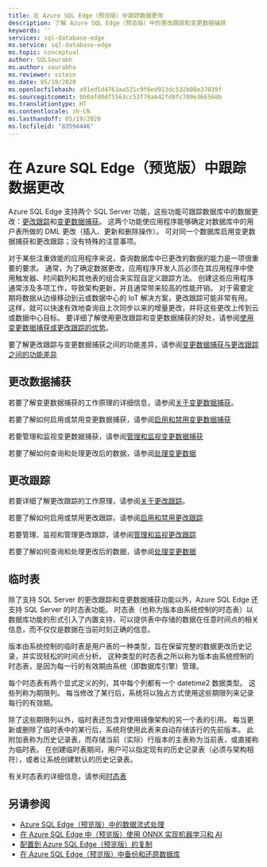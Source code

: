```yaml
---
title: 在 Azure SQL Edge（预览版）中跟踪数据更改
description: 了解 Azure SQL Edge（预览版）中的更改跟踪和变更数据捕获
keywords: ''
services: sql-database-edge
ms.service: sql-database-edge
ms.topic: conceptual
author: SQLSourabh
ms.author: sourabha
ms.reviewer: sstein
ms.date: 05/19/2020
ms.openlocfilehash: a91ed5d4763aa521c9f6ed913dc532b08e37039f
ms.sourcegitcommit: bb0afd0df5563cc53f76a642fd8fc709e366568b
ms.translationtype: HT
ms.contentlocale: zh-CN
ms.lasthandoff: 05/19/2020
ms.locfileid: "83594446"
---
```

# <a name="tracking-data-changes-in-azure-sql-edge-preview"></a>在 Azure SQL Edge（预览版）中跟踪数据更改

Azure SQL Edge 支持两个 SQL Server 功能，这些功能可跟踪数据库中的数据更改：[更改跟踪](https://docs.microsoft.com/sql/relational-databases/track-changes/track-data-changes-sql-server#Tracking)和[变更数据捕获](https://docs.microsoft.com/sql/relational-databases/track-changes/track-data-changes-sql-server#Capture)。 这两个功能使应用程序能够确定对数据库中的用户表所做的 DML 更改（插入、更新和删除操作）。 可对同一个数据库启用变更数据捕获和更改跟踪；没有特殊的注意事项。

对于某些注重效能的应用程序来说，查询数据库中已更改的数据的能力是一项很重要的要求。 通常，为了确定数据更改，应用程序开发人员必须在其应用程序中使用触发器、时间戳列和其他表的组合来实现自定义跟踪方法。 创建这些应用程序通常涉及多项工作，导致架构更新，并且通常带来较高的性能开销。 对于需要定期将数据从边缘移动到云或数据中心的 IoT 解决方案，更改跟踪可能非常有用。 这样，就可以快速有效地查询自上次同步以来的增量更改，并将这些更改上传到云或数据中心目标。 要详细了解使用更改跟踪和变更数据捕获的好处，请参阅[使用变更数据捕获或更改跟踪的优势](https://docs.microsoft.com/sql/relational-databases/track-changes/track-data-changes-sql-server#benefits-of-using-change-data-capture-or-change-tracking)。 

要了解更改跟踪与变更数据捕获之间的功能差异，请参阅[变更数据捕获与更改跟踪之间的功能差异](https://docs.microsoft.com/sql/relational-databases/track-changes/track-data-changes-sql-server#feature-differences-between-change-data-capture-and-change-tracking)

## <a name="change-data-capture"></a>更改数据捕获

若要了解变更数据捕获的工作原理的详细信息，请参阅[关于变更数据捕获](https://docs.microsoft.com/sql/relational-databases/track-changes/about-change-data-capture-sql-server)。

若要了解如何启用或禁用变更数据捕获，请参阅[启用和禁用变更数据捕获](https://docs.microsoft.com/sql/relational-databases/track-changes/enable-and-disable-change-data-capture-sql-server)

若要管理和监视变更数据捕获，请参阅[管理和监视变更数据捕获](https://docs.microsoft.com/sql/relational-databases/track-changes/administer-and-monitor-change-data-capture-sql-server)

若要了解如何查询和处理更改后的数据，请参阅[处理变更数据](https://docs.microsoft.com/sql/relational-databases/track-changes/work-with-change-data-sql-server)

## <a name="change-tracking"></a>更改跟踪

若要详细了解更改跟踪的工作原理，请参阅[关于更改跟踪](https://docs.microsoft.com/sql/relational-databases/track-changes/about-change-tracking-sql-server)。

若要了解如何启用或禁用更改跟踪，请参阅[启用和禁用更改跟踪](https://docs.microsoft.com/sql/relational-databases/track-changes/enable-and-disable-change-tracking-sql-server)

若要管理、监视和管理更改跟踪，请参阅[管理和监视更改跟踪](https://docs.microsoft.com/sql/relational-databases/track-changes/manage-change-tracking-sql-server)

若要了解如何查询和处理更改后的数据，请参阅[处理变更数据](https://docs.microsoft.com/sql/relational-databases/track-changes/work-with-change-tracking-sql-server)

## <a name="temporal-tables"></a>临时表

除了支持 SQL Server 的更改跟踪和变更数据捕获功能以外，Azure SQL Edge 还支持 SQL Server 的时态表功能。 时态表（也称为版本由系统控制的时态表）以数据库功能的形式引入了内置支持，可以提供表中存储的数据在任意时间点的相关信息，而不仅仅是数据在当前时刻正确的信息。

版本由系统控制的临时表是用户表的一种类型，旨在保留完整的数据更改历史记录，并实现轻松的时间点分析。 这种类型的时态表之所以称为版本由系统控制的时态表，是因为每一行的有效期由系统（即数据库引擎）管理。

每个时态表有两个显式定义的列，其中每个列都有一个 datetime2 数据类型。 这些列称为期限列。 每当修改了某行后，系统将以独占方式使用这些期限列来记录每行的有效期。

除了这些期限列以外，临时表还包含对使用镜像架构的另一个表的引用。 每当更新或删除了临时表中的某行后，系统将使用此表来自动存储该行的先前版本。 此附加表称为历史记录表，而存储当前（实际）行版本的主表称为当前表，或直接称为临时表。 在创建临时表期间，用户可以指定现有的历史记录表（必须与架构相符），或者让系统创建默认的历史记录表。

有关时态表的详细信息，请参阅[时态表](https://docs.microsoft.com/sql/relational-databases/tables/temporal-tables)

## <a name="see-also"></a>另请参阅

- [Azure SQL Edge（预览版）中的数据流式处理 ](stream-data.md)
- [在 Azure SQL Edge 中（预览版）使用 ONNX 实现机器学习和 AI ](onnx-overview.md)
- [配置到 Azure SQL Edge（预览版）的复制](configure-replication.md)
- [在 Azure SQL Edge（预览版）中备份和还原数据库](backup-restore.md)



